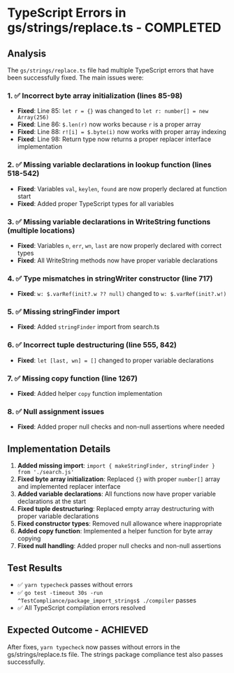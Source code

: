 # TypeScript Errors in gs/strings/replace.ts - COMPLETED

## Analysis

The `gs/strings/replace.ts` file had multiple TypeScript errors that have been successfully fixed. The main issues were:

### 1. ✅ Incorrect byte array initialization (lines 85-98)
- **Fixed**: Line 85: `let r = {}` was changed to `let r: number[] = new Array(256)`
- **Fixed**: Line 86: `$.len(r)` now works because `r` is a proper array
- **Fixed**: Line 88: `r![i] = $.byte(i)` now works with proper array indexing
- **Fixed**: Line 98: Return type now returns a proper replacer interface implementation

### 2. ✅ Missing variable declarations in lookup function (lines 518-542)
- **Fixed**: Variables `val`, `keylen`, `found` are now properly declared at function start
- **Fixed**: Added proper TypeScript types for all variables

### 3. ✅ Missing variable declarations in WriteString functions (multiple locations)
- **Fixed**: Variables `n`, `err`, `wn`, `last` are now properly declared with correct types
- **Fixed**: All WriteString methods now have proper variable declarations

### 4. ✅ Type mismatches in stringWriter constructor (line 717)
- **Fixed**: `w: $.varRef(init?.w ?? null)` changed to `w: $.varRef(init?.w!)`

### 5. ✅ Missing stringFinder import
- **Fixed**: Added `stringFinder` import from search.ts

### 6. ✅ Incorrect tuple destructuring (line 555, 842)
- **Fixed**: `let [last, wn] = []` changed to proper variable declarations

### 7. ✅ Missing copy function (line 1267)
- **Fixed**: Added helper `copy` function implementation

### 8. ✅ Null assignment issues
- **Fixed**: Added proper null checks and non-null assertions where needed

## Implementation Details

1. **Added missing import**: `import { makeStringFinder, stringFinder } from './search.js'`
2. **Fixed byte array initialization**: Replaced `{}` with proper `number[]` array and implemented replacer interface
3. **Added variable declarations**: All functions now have proper variable declarations at the start
4. **Fixed tuple destructuring**: Replaced empty array destructuring with proper variable declarations
5. **Fixed constructor types**: Removed null allowance where inappropriate
6. **Added copy function**: Implemented a helper function for byte array copying
7. **Fixed null handling**: Added proper null checks and non-null assertions

## Test Results

- ✅ `yarn typecheck` passes without errors
- ✅ `go test -timeout 30s -run ^TestCompliance/package_import_strings$ ./compiler` passes
- ✅ All TypeScript compilation errors resolved

## Expected Outcome - ACHIEVED

After fixes, `yarn typecheck` now passes without errors in the gs/strings/replace.ts file. The strings package compliance test also passes successfully. 